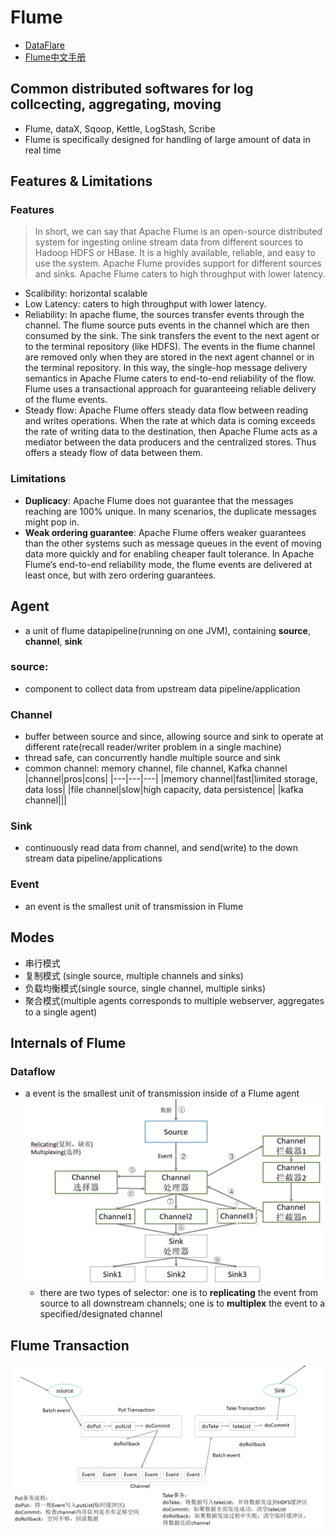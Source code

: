 # Flume
- [DataFlare](https://data-flair.training/blogs/apache-flume-tutorial/)
- [Flume中文手册](https://flume.liyifeng.org/)

## Common distributed softwares for log collcecting, aggregating, moving
- Flume, dataX, Sqoop, Kettle, LogStash, Scribe
- Flume is specifically designed for handling of large amount of data in real time
## Features & Limitations
### Features
> In short, we can say that Apache Flume is an open-source distributed system for ingesting online stream data from different sources to Hadoop HDFS or HBase. It is a highly available, reliable, and easy to use the system. Apache Flume provides support for different sources and sinks. Apache Flume caters to high throughput with lower latency. 
- Scalibility: horizontal scalable
- Low Latency: caters to high throughput with lower latency.
- Reliability: In apache flume, the sources transfer events through the channel. The flume source puts events in the channel which are then consumed by the sink. The sink transfers the event to the next agent or to the terminal repository (like HDFS). The events in the flume channel are removed only when they are stored in the next agent channel or in the terminal repository. In this way, the single-hop message delivery semantics in Apache Flume caters to end-to-end reliability of the flow. Flume uses a transactional approach for guaranteeing reliable delivery of the flume events.
- Steady flow: Apache Flume offers steady data flow between reading and writes operations. When the rate at which data is coming exceeds the rate of writing data to the destination, then Apache Flume acts as a mediator between the data producers and the centralized stores. Thus offers a steady flow of data between them.
### Limitations
- **Duplicacy**: Apache Flume does not guarantee that the messages reaching are 100% unique. In many scenarios, the duplicate messages might pop in.
- **Weak ordering guarantee**: Apache Flume offers weaker guarantees than the other systems such as message queues in the event of moving data more quickly and for enabling cheaper fault tolerance. In Apache Flume’s end-to-end reliability mode, the flume events are delivered at least once, but with zero ordering guarantees.

## Agent
- a unit of flume datapipeline(running on one JVM), containing **source**, **channel**, **sink**
### source: 
- component to collect data from upstream data pipeline/application
### Channel
- buffer between source and since, allowing source and sink to operate at different rate(recall reader/writer problem in a single machine)
- thread safe, can concurrently handle multiple source and sink
- common channel: memory channel, file channel, Kafka channel
  |channel|pros|cons|
  |---|---|---|
  |memory channel|fast|limited storage, data loss|
  |file channel|slow|high capacity, data persistence|
  |kafka channel|||
### Sink
- continuously read data from channel, and send(write) to the down stream data pipeline/applications

### Event
- an event is the smallest unit of transmission in Flume

## Modes
- 串行模式
- 复制模式 (single source, multiple channels and sinks)
- 负载均衡模式(single source, single channel, multiple sinks)
- 聚合模式(multiple agents corresponds to multiple webserver, aggregates to a single agent)

## Internals of Flume
### Dataflow
- a event is the smallest unit of transmission inside of a Flume agent
  ![](rsrc/flume_dataflow.png)
  - there are two types of selector: one is to **replicating** the event from source to all downstream channels; one is to **multiplex** the event to a specified/designated channel


## Flume Transaction
![](rsrc/flume_transaction.png)